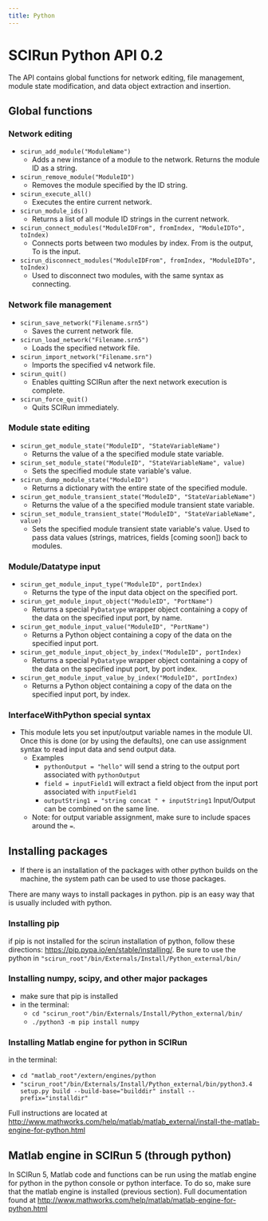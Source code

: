 ```yaml
---
title: Python
---
```


# SCIRun Python API 0.2

The API contains global functions for network editing, file management, module state modification, and data object extraction and insertion.

## Global functions
### Network editing
* `scirun_add_module("ModuleName")`
  * Adds a new instance of a module to the network. Returns the module ID as a string.
* `scirun_remove_module("ModuleID")`
  * Removes the module specified by the ID string.
* `scirun_execute_all()`
  * Executes the entire current network.
* `scirun_module_ids()`
  * Returns a list of all module ID strings in the current network.
* `scirun_connect_modules("ModuleIDFrom", fromIndex, "ModuleIDTo", toIndex)`
  * Connects ports between two modules by index. From is the output, To is the input. 
* `scirun_disconnect_modules("ModuleIDFrom", fromIndex, "ModuleIDTo", toIndex)`
  * Used to disconnect two modules, with the same syntax as connecting.

### Network file management
* `scirun_save_network("Filename.srn5")`
  * Saves the current network file.
* `scirun_load_network("Filename.srn5")`
  * Loads the specified network file.
* `scirun_import_network("Filename.srn")`
  * Imports the specified v4 network file.
* `scirun_quit()`
  * Enables quitting SCIRun after the next network execution is complete.
* `scirun_force_quit()`
  * Quits SCIRun immediately.

### Module state editing
* `scirun_get_module_state("ModuleID", "StateVariableName")`
  * Returns the value of a the specified module state variable.
* `scirun_set_module_state("ModuleID", "StateVariableName", value)`
  * Sets the specified module state variable's value.
* `scirun_dump_module_state("ModuleID")`
  * Returns a dictionary with the entire state of the specified module.
* `scirun_get_module_transient_state("ModuleID", "StateVariableName")`
  * Returns the value of a the specified module transient state variable.
* `scirun_set_module_transient_state("ModuleID", "StateVariableName", value)`
  * Sets the specified module transient state variable's value. Used to pass data values (strings, matrices, fields [coming soon]) back to modules.

### Module/Datatype input
* `scirun_get_module_input_type("ModuleID", portIndex)`
  * Returns the type of the input data object on the specified port.
* `scirun_get_module_input_object("ModuleID", "PortName")`
  * Returns a special `PyDatatype` wrapper object containing a copy of the data on the specified input port, by name.
* `scirun_get_module_input_value("ModuleID", "PortName")`
  * Returns a Python object containing a copy of the data on the specified input port.
* `scirun_get_module_input_object_by_index("ModuleID", portIndex)`
  * Returns a special `PyDatatype` wrapper object containing a copy of the data on the specified input port, by port index.
* `scirun_get_module_input_value_by_index("ModuleID", portIndex)`
  * Returns a Python object containing a copy of the data on the specified input port, by index.

### InterfaceWithPython special syntax
* This module lets you set input/output variable names in the module UI. Once this is done (or by using the defaults), one can use assignment syntax to read input data and send output data.
  * Examples
     * `pythonOutput = "hello"` will send a string to the output port associated with `pythonOutput`
     * `field = inputField1` will extract a field object from the input port associated with `inputField1`
     * `outputString1 = "string concat " + inputString1` Input/Output can be combined on the same line.
  * Note: for output variable assignment, make sure to include spaces around the `=`.

## Installing packages
* If there is an installation of the packages with other python builds on the machine, the system path can be used to use those packages.  

There are many ways to install packages in python. pip is an easy way that is usually included with python.

### Installing pip
if pip is not installed for the scirun installation of python, follow these directions: https://pip.pypa.io/en/stable/installing/.  Be sure to use the python in `"scirun_root"/bin/Externals/Install/Python_external/bin/`

### Installing numpy, scipy, and other major packages
* make sure that pip is installed
* in the terminal:
  * `cd "scirun_root"/bin/Externals/Install/Python_external/bin/`
  * `./python3 -m pip install numpy`

### Installing Matlab engine for python in SCIRun
in the terminal:
  * `cd "matlab_root"/extern/engines/python`
  * `"scirun_root"/bin/Externals/Install/Python_external/bin/python3.4 setup.py build --build-base="builddir" install --prefix="installdir"`

Full instructions are located at http://www.mathworks.com/help/matlab/matlab_external/install-the-matlab-engine-for-python.html
  
## Matlab engine in SCIRun 5 (through python)

In SCIRun 5, Matlab code and functions can be run using the matlab engine for python in the python console or python interface.  To do so, make sure that the matlab engine is installed (previous section). Full documentation found at http://www.mathworks.com/help/matlab/matlab-engine-for-python.html
